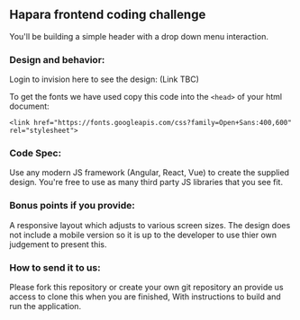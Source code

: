 ## Hapara frontend coding challenge

You'll be building a simple header with a drop down menu interaction.

### Design and behavior:

Login to invision here to see the design: (Link TBC)

To get the fonts we have used copy this code into the `<head>` of your html document:

`<link href="https://fonts.googleapis.com/css?family=Open+Sans:400,600" rel="stylesheet">`

### Code Spec:

Use any modern JS framework (Angular, React, Vue) to create the supplied design.
You're free to use as many third party JS libraries that you see fit.

### Bonus points if you provide: 

A responsive layout which adjusts to various screen sizes. The design does not include a mobile version so it is up to
the developer to use thier own judgement to present this.

### How to send it to us:

Please fork this repository or create your own git repository an provide us access to clone this when you are finished, With instructions to build and run the application.
